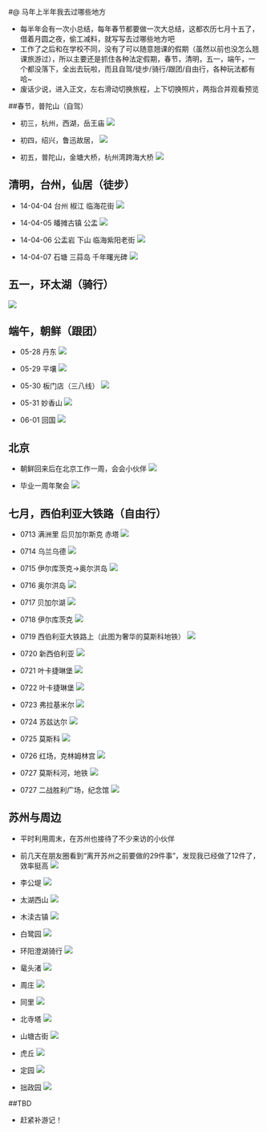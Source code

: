 #@ 马年上半年我去过哪些地方
- 每半年会有一次小总结，每年春节都要做一次大总结，这都农历七月十五了，借着月圆之夜，偷工减料，就写写去过哪些地方吧
- 工作了之后和在学校不同，没有了可以随意翘课的假期（虽然以前也没怎么翘课旅游过），所以主要还是抓住各种法定假期，春节，清明，五一，端午，一个都没落下，全出去玩啦，而且自驾/徒步/骑行/跟团/自由行，各种玩法都有哈~
- 废话少说，进入正文，左右滑动切换旅程，上下切换照片，两指合并观看预览



##春节，普陀山（自驾）
- 初三，杭州，西湖，岳王庙
![](https://farm4.staticflickr.com/3862/14689761617_10ac552829_c.jpg)


- 初四，绍兴，鲁迅故居，
![](https://farm6.staticflickr.com/5596/14875974982_d24a51b4a0_c.jpg)


- 初五，普陀山，金塘大桥，杭州湾跨海大桥
![](https://farm4.staticflickr.com/3859/14873870744_d5e98ab344_c.jpg)



## 清明，台州，仙居（徒步）
- 14-04-04 台州 椒江 临海花街
![](https://farm8.staticflickr.com/7053/13800983983_6d91f3ed38_c.jpg)


- 14-04-05 皤摊古镇 公盂
![](https://farm4.staticflickr.com/3814/13800912535_796af27fcd_c.jpg)


- 14-04-06 公盂岩 下山 临海紫阳老街
![](https://farm3.staticflickr.com/2935/13801530434_a069426dbe_c.jpg)


- 14-04-07 石塘 三蒜岛 千年曙光碑
![](https://farm8.staticflickr.com/7432/13824459673_35119a2d42_c.jpg)



## 五一，环太湖（骑行）
![](https://farm4.staticflickr.com/3902/14690395130_7abbec664c_c.jpg)



## 端午，朝鲜（跟团）
- 05-28 丹东
![](https://farm4.staticflickr.com/3901/14876748642_199f05a01e_c.jpg)


- 05-29 平壤
![](https://farm4.staticflickr.com/3857/14876431805_3c55aa9f42_c.jpg)


- 05-30 板门店（三八线）
![](https://farm4.staticflickr.com/3836/14689800580_1243858448_c.jpg)


- 05-31 妙香山
![](https://farm4.staticflickr.com/3844/14896353343_906d4da1c4_c.jpg)


- 06-01 回国
![](https://farm4.staticflickr.com/3894/14689843169_bbb57d6f08_c.jpg)



## 北京
- 朝鲜回来后在北京工作一周，会会小伙伴
![](https://farm4.staticflickr.com/3874/14854110346_e4d069f4f8_c.jpg)


- 毕业一周年聚会
![](https://farm4.staticflickr.com/3886/14854117376_b922571e82_c.jpg)



## 七月，西伯利亚大铁路（自由行）
- 0713 满洲里 后贝加尔斯克 赤塔
![](https://farm6.staticflickr.com/5576/14876790985_8f2876d2e9_c.jpg)


- 0714 乌兰乌德
![](https://farm4.staticflickr.com/3906/14873780631_1303329109_c.jpg)


- 0715 伊尔库茨克->奥尔洪岛
![](https://farm6.staticflickr.com/5555/14874348094_475a9f2289_c.jpg)


- 0716 奥尔洪岛
![](https://farm4.staticflickr.com/3836/14873740091_b7108063b7_c.jpg)


- 0717 贝加尔湖
![](https://farm6.staticflickr.com/5553/14873737861_1cfc5302e6_c.jpg)


- 0718 伊尔库茨克
![](https://farm6.staticflickr.com/5567/14690234768_50917fa62c_c.jpg)


- 0719 西伯利亚大铁路上（此图为奢华的莫斯科地铁）
![](https://farm4.staticflickr.com/3888/14876467132_12ed1a5611_c.jpg)


- 0720 新西伯利亚
![](https://farm4.staticflickr.com/3892/14690149380_7e5f9c553a_c.jpg)


- 0721 叶卡捷琳堡
![](https://farm4.staticflickr.com/3897/14876492262_e3aa63dc07_c.jpg)


- 0722 叶卡捷琳堡
![](https://farm4.staticflickr.com/3847/14690144340_e38f089fe5_c.jpg)


- 0723 弗拉基米尔
![](https://farm4.staticflickr.com/3844/14874372414_1fc0220e30_c.jpg)


- 0724 苏兹达尔
![](https://farm4.staticflickr.com/3919/14690288627_c0255542fa_c.jpg)


- 0725 莫斯科
![](https://farm4.staticflickr.com/3915/14896677983_58a4800073_c.jpg)


- 0726 红场，克林姆林宫
![](https://farm4.staticflickr.com/3860/14876804115_96dd4b130a_c.jpg)


- 0727 莫斯科河，地铁
![](https://farm6.staticflickr.com/5576/14876799395_f778f913d7_c.jpg)


- 0727 二战胜利广场，纪念馆
![](https://farm6.staticflickr.com/5585/14690117990_64924bc539_c.jpg)




## 苏州与周边
- 平时利用周末，在苏州也接待了不少来访的小伙伴
- 前几天在朋友圈看到“离开苏州之前要做的29件事”，发现我已经做了12件了，效率挺高
![](https://farm8.staticflickr.com/7039/13992278962_f472ec9219_c.jpg)


- 李公堤
![](https://farm4.staticflickr.com/3898/14690524788_52cd705a80_c.jpg)


- 太湖西山
![](https://farm8.staticflickr.com/7373/13102314323_e2239aae0c_b.jpg)


- 木渎古镇
![](https://farm8.staticflickr.com/7354/13967211911_32ba11d230_b.jpg)


- 白鹭园
![](https://farm4.staticflickr.com/3861/14854154746_9a321d1d73_c.jpg)


- 环阳澄湖骑行
![](https://farm3.staticflickr.com/2916/14014733073_1a1e6918fb_c.jpg)


- 鼋头渚
![](https://farm4.staticflickr.com/3875/14874708264_5c328fd33e_c.jpg)


- 周庄
![](https://farm8.staticflickr.com/7239/14036810704_d2ac06ce1c_b.jpg)


- 同里
![](https://farm4.staticflickr.com/3844/14874716754_28b38ae5c5_c.jpg)


- 北寺塔
![](https://farm4.staticflickr.com/3886/14874072451_47dc97af3c_c.jpg)


- 山塘古街
![](https://farm4.staticflickr.com/3841/14874125361_c19e101b23_c.jpg)


- 虎丘
![](https://farm6.staticflickr.com/5233/14589837185_7c7463e502_b.jpg)


- 定园
![](https://farm6.staticflickr.com/5552/14402913719_b9382aa3ba_b.jpg)


- 拙政园
![](https://farm8.staticflickr.com/7328/13967262291_6b648cac79_b.jpg)



##TBD
- 赶紧补游记！